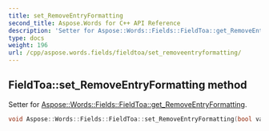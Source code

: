 ```yaml
---
title: set_RemoveEntryFormatting
second_title: Aspose.Words for C++ API Reference
description: 'Setter for Aspose::Words::Fields::FieldToa::get_RemoveEntryFormatting.'
type: docs
weight: 196
url: /cpp/aspose.words.fields/fieldtoa/set_removeentryformatting/
---
```

## FieldToa::set_RemoveEntryFormatting method


Setter for [Aspose::Words::Fields::FieldToa::get_RemoveEntryFormatting](../get_removeentryformatting/).

```cpp
void Aspose::Words::Fields::FieldToa::set_RemoveEntryFormatting(bool value)
```

